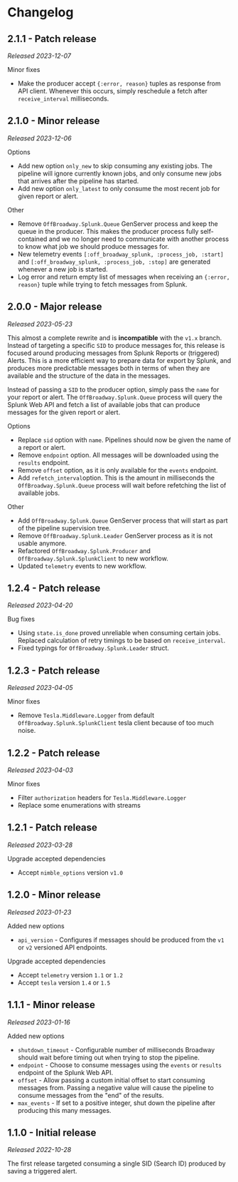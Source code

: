# Changelog

## 2.1.1 - Patch release

_Released 2023-12-07_

Minor fixes

- Make the producer accept `{:error, reason}` tuples as response from API client. Whenever this occurs,
   simply reschedule a fetch after `receive_interval` milliseconds.

## 2.1.0 - Minor release

_Released 2023-12-06_

Options

- Add new option `only_new` to skip consuming any existing jobs. The pipeline will ignore currently known
  jobs, and only consume new jobs that arrives after the pipeline has started.
- Add new option `only_latest` to only consume the most recent job for given report or alert.

Other

- Remove `OffBroadway.Splunk.Queue` GenServer process and keep the queue in the producer.
  This makes the producer process fully self-contained and we no longer need to communicate with
  another process to know what job we should produce messages for.
- New telemetry events `[:off_broadway_splunk, :process_job, :start]` and `[:off_broadway_splunk, :process_job, :stop]`
  are generated whenever a new job is started.
- Log error and return empty list of messages when receiving an `{:error, reason}` tuple while trying to fetch
  messages from Splunk.

## 2.0.0 - Major release

_Released 2023-05-23_

This almost a complete rewrite and is **incompatible** with the `v1.x` branch.
Instead of targeting a specific `SID` to produce messages for, this release is focused around producing messages
from Splunk Reports or (triggered) Alerts.
This is a more efficient way to prepare data for export by Splunk, and produces more predictable messages both
in terms of when they are available and the structure of the data in the messages.

Instead of passing a `SID` to the producer option, simply pass the `name` for your report or alert. The
`OffBroadway.Splunk.Queue` process will query the Splunk Web API and fetch a list of available jobs that can produce
messages for the given report or alert.

Options

- Replace `sid` option with `name`. Pipelines should now be given the name of a report or alert.
- Remove `endpoint` option. All messages will be downloaded using the `results` endpoint.
- Remove `offset` option, as it is only available for the `events` endpoint.
- Add `refetch_interval`option. This is the amount in milliseconds the `OffBroadway.Splunk.Queue` process will
  wait before refetching the list of available jobs.

Other

- Add `OffBroadway.Splunk.Queue` GenServer process that will start as part of the pipeline supervision tree.
- Remove `OffBroadway.Splunk.Leader` GenServer process as it is not usable anymore.
- Refactored `OffBroadway.Splunk.Producer` and `OffBroadway.Splunk.SplunkClient` to new workflow.
- Updated `telemetry` events to new workflow.

## 1.2.4 - Patch release

_Released 2023-04-20_

Bug fixes

- Using `state.is_done` proved unreliable when consuming certain jobs. Replaced calculation of retry timings
  to be based on `receive_interval`.
- Fixed typings for `OffBroadway.Splunk.Leader` struct.

## 1.2.3 - Patch release

_Released 2023-04-05_

Minor fixes

- Remove `Tesla.Middleware.Logger` from default `OffBroadway.Splunk.SplunkClient` tesla client because
  of too much noise.

## 1.2.2 - Patch release

_Released 2023-04-03_

Minor fixes

- Filter `authorization` headers for `Tesla.Middleware.Logger`
- Replace some enumerations with streams

## 1.2.1 - Patch release 

_Released 2023-03-28_

Upgrade accepted dependencies

- Accept `nimble_options` version `v1.0`

## 1.2.0 - Minor release

_Released 2023-01-23_

Added new options

- `api_version` - Configures if messages should be produced from the `v1` or `v2` versioned API endpoints.

Upgrade accepted dependencies

- Accept `telemetry` version `1.1` or `1.2`
- Accept `tesla` version `1.4` or `1.5`

## 1.1.1 - Minor release

_Released 2023-01-16_

Added new options

- `shutdown_timeout` - Configurable number of milliseconds Broadway should wait before timing out when trying to stop
  the pipeline.
- `endpoint` - Choose to consume messages using the `events` or `results` endpoint of the Splunk Web API.
- `offset` - Allow passing a custom initial offset to start consuming messages from. Passing a negative value will
  cause the pipeline to consume messages from the "end" of the results.
- `max_events` - If set to a positive integer, shut down the pipeline after producing this many messages.

## 1.1.0 - Initial release

_Released 2022-10-28_

The first release targeted consuming a single SID (Search ID) produced by saving a triggered alert.
